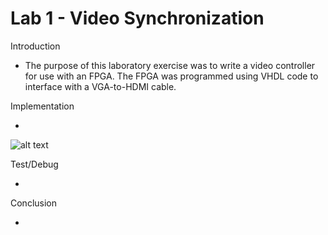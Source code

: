 Lab 1 - Video Synchronization
=====

Introduction

* The purpose of this laboratory exercise was to write a video controller for use with an FPGA. The FPGA was programmed using VHDL code to interface with a VGA-to-HDMI cable.


Implementation

* 

![alt text](http://i.imgur.com/TAYzB2g.png "RTL Schematic")




Test/Debug

* 


Conclusion

* 
 
